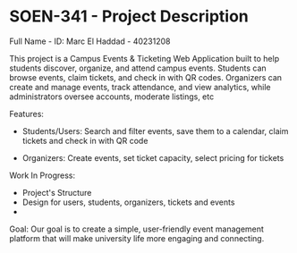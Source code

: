 # SOEN-341 - Project Description
 
Full Name - ID:
Marc El Haddad - 40231208




This project is a Campus Events & Ticketing Web Application built to help students discover, organize, and attend campus events. Students can browse events, claim tickets, and check in with QR codes. Organizers can create and manage events, track attendance, and view analytics, while administrators oversee accounts, moderate listings, etc

Features:
- Students/Users: Search and filter events, save them to a calendar, claim tickets and check in with QR code

- Organizers: Create events, set ticket capacity, select pricing for tickets

Work In Progress:
- Project's Structure
- Design for users, students, organizers, tickets and events
- 

Goal: 
Our goal is to create a simple, user-friendly event management platform that will make university life more engaging and connecting.
